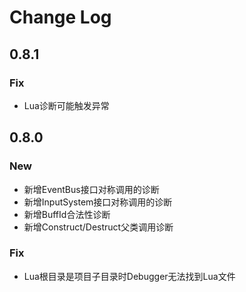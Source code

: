 # Change Log
## 0.8.1
### Fix
* Lua诊断可能触发异常
## 0.8.0
### New
* 新增EventBus接口对称调用的诊断
* 新增InputSystem接口对称调用的诊断
* 新增BuffId合法性诊断
* 新增Construct/Destruct父类调用诊断

### Fix
* Lua根目录是项目子目录时Debugger无法找到Lua文件
